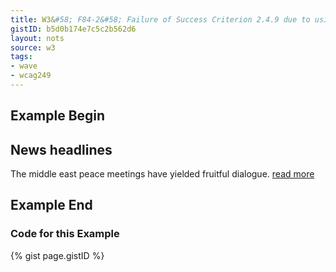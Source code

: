 ```yaml
---
title: W3&#58; F84-2&#58; Failure of Success Criterion 2.4.9 due to using a non-specific link such as "click here" or "more" without a mechanism to change the link text to specific text.
gistID: b5d0b174e7c5c2b562d6
layout: nots
source: w3
tags:
- wave
- wcag249
---
```


<h2 aria-describedby="{{ page.gistID }}">Example Begin</h2>
<div class="rendered-not">
<h2>News headlines</h2>
The middle east peace meetings have yielded fruitful dialogue. 
<a href="r4300.htm">read more</a>
</div> <!-- rendered-not -->

<h2 aria-describedby="{{ page.gistID }}">Example End</h2>

<h3 aria-describedby="{{ page.gistID }}">Code for this Example</h3>
{% gist page.gistID %}